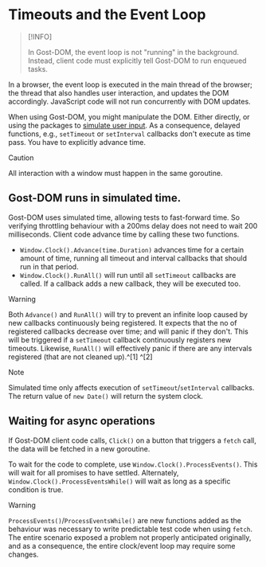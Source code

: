 # Timeouts and the Event Loop

> [!INFO]
> 
> In Gost-DOM, the event loop is not "running" in the background. Instead,
> client code must explicitly tell Gost-DOM to run enqueued tasks.

In a browser, the event loop is executed in the main thread of the browser; the
thread that also handles user interaction, and updates the DOM accordingly.
JavaScript code will not run concurrently with DOM updates.

When using Gost-DOM, you might manipulate the DOM. Either directly, or using the
packages to [simulate user input]. As a consequence, delayed functions, e.g.,
`setTimeout` or `setInterval` callbacks don't execute as time pass. You have to
explicitly advance time.

> [!CAUTION]
>
> All interaction with a window must happen in the same goroutine. 

## Gost-DOM runs in simulated time.

Gost-DOM uses simulated time, allowing tests to fast-forward time. So verifying
throttling behaviour with a 200ms delay does not need to wait 200 milliseconds.
Client code advance time by calling these two functions.

- `Window.Clock().Advance(time.Duration)` advances time for a certain amount of
  time, running all timeout and interval callbacks that should run in that
  period.
- `Window.Clock().RunAll()` will run until all `setTimeout` callbacks are
  called. If a callback adds a new callback, they will be executed too.

> [!WARNING]
>
> Both `Advance()` and `RunAll()` will try to prevent an infinite loop caused by
> new callbacks continuously being registered. It expects that the no of
> registered callbacks decrease over time; and will panic if they don't. This
> will be triggered if a `setTimeout` callback continuously registers new
> timeouts. Likewise, `RunAll()` will effectively panic if there are any
> intervals registered (that are not cleaned up).^[1] ^[2]

> [!NOTE]
>
> Simulated time only affects execution of `setTimeout`/`setInterval` callbacks.
> The return value of `new Date()` will return the system clock.

[simulate user input]: ./simulating-user-input.md

## Waiting for async operations

If Gost-DOM client code calls, `Click()` on a button that triggers a `fetch`
call, the data will be fetched in a new goroutine.

To wait for the code to complete, use `Window.Clock().ProcessEvents()`. This
will wait for all promises to have settled. Alternately,
`Window.Clock().ProcessEventsWhile()` will wait as long as a specific condition
is true.

> [!WARNING]
>
> `ProcessEvents()`/`ProcessEventsWhile()` are new functions added as the
> behaviour was necessary to write predictable test code when using `fetch`. The
> entire scenario exposed a problem not properly anticipated originally, and as
> a consequence, the entire clock/event loop may require some changes.


[^1]: There are tuning parameters for this behaviour; but not exposed. Please
    submit an issue if this you experience issues with this.

[^2]: A recursive `setInterval` call with zero delay will trigger this
    behaviour, but shouldn't for the `Advance()` case: 
    https://github.com/gost-dom/browser/issues/45)

